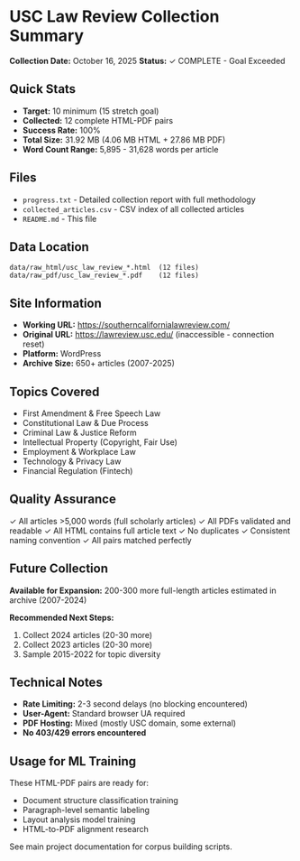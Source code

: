 # USC Law Review Collection Summary

**Collection Date:** October 16, 2025
**Status:** ✓ COMPLETE - Goal Exceeded

## Quick Stats

- **Target:** 10 minimum (15 stretch goal)
- **Collected:** 12 complete HTML-PDF pairs
- **Success Rate:** 100%
- **Total Size:** 31.92 MB (4.06 MB HTML + 27.86 MB PDF)
- **Word Count Range:** 5,895 - 31,628 words per article

## Files

- `progress.txt` - Detailed collection report with full methodology
- `collected_articles.csv` - CSV index of all collected articles
- `README.md` - This file

## Data Location

```
data/raw_html/usc_law_review_*.html  (12 files)
data/raw_pdf/usc_law_review_*.pdf    (12 files)
```

## Site Information

- **Working URL:** https://southerncalifornialawreview.com/
- **Original URL:** https://lawreview.usc.edu/ (inaccessible - connection reset)
- **Platform:** WordPress
- **Archive Size:** 650+ articles (2007-2025)

## Topics Covered

- First Amendment & Free Speech Law
- Constitutional Law & Due Process
- Criminal Law & Justice Reform
- Intellectual Property (Copyright, Fair Use)
- Employment & Workplace Law
- Technology & Privacy Law
- Financial Regulation (Fintech)

## Quality Assurance

✓ All articles >5,000 words (full scholarly articles)
✓ All PDFs validated and readable
✓ All HTML contains full article text
✓ No duplicates
✓ Consistent naming convention
✓ All pairs matched perfectly

## Future Collection

**Available for Expansion:** 200-300 more full-length articles estimated in archive (2007-2024)

**Recommended Next Steps:**
1. Collect 2024 articles (20-30 more)
2. Collect 2023 articles (20-30 more)
3. Sample 2015-2022 for topic diversity

## Technical Notes

- **Rate Limiting:** 2-3 second delays (no blocking encountered)
- **User-Agent:** Standard browser UA required
- **PDF Hosting:** Mixed (mostly USC domain, some external)
- **No 403/429 errors encountered**

## Usage for ML Training

These HTML-PDF pairs are ready for:
- Document structure classification training
- Paragraph-level semantic labeling
- Layout analysis model training
- HTML-to-PDF alignment research

See main project documentation for corpus building scripts.
